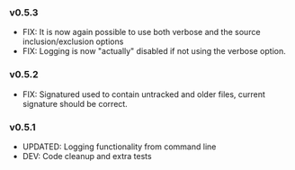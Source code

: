 ### v0.5.3
- FIX: It is now again possible to use both verbose and the source inclusion/exclusion options
- FIX: Logging is now "actually" disabled if not using the verbose option.

### v0.5.2 
- FIX: Signatured used to contain untracked and older files, current signature
should be correct.

### v0.5.1
- UPDATED: Logging functionality from command line
- DEV: Code cleanup and extra tests